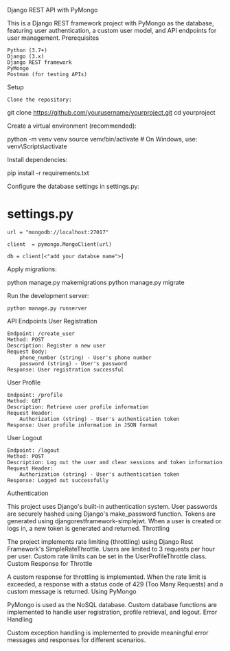 Django REST API with PyMongo

This is a Django REST framework project with PyMongo as the database, featuring user authentication, a custom user model, and API endpoints for user management.
Prerequisites

    Python (3.7+)
    Django (3.x)
    Django REST framework
    PyMongo
    Postman (for testing APIs)

Setup

    Clone the repository:


git clone https://github.com/yourusername/yourproject.git
cd yourproject

Create a virtual environment (recommended):


python -m venv venv
source venv/bin/activate  # On Windows, use: venv\Scripts\activate

Install dependencies:


pip install -r requirements.txt

Configure the database settings in settings.py:


# settings.py
    url = "mongodb://localhost:27017"

    client  = pymongo.MongoClient(url)

    db = client[<"add your databse name">]

Apply migrations:


python manage.py makemigrations
python manage.py migrate

Run the development server:


    python manage.py runserver

API Endpoints
User Registration

    Endpoint: /create_user
    Method: POST
    Description: Register a new user
    Request Body:
        phone_number (string) - User's phone number
        password (string) - User's password
    Response: User registration successful

User Profile

    Endpoint: /profile
    Method: GET
    Description: Retrieve user profile information
    Request Header:
        Authorization (string) - User's authentication token
    Response: User profile information in JSON format

User Logout

    Endpoint: /logout
    Method: POST
    Description: Log out the user and clear sessions and token information
    Request Header:
        Authorization (string) - User's authentication token
    Response: Logged out successfully

Authentication

This project uses Django's built-in authentication system. User passwords are securely hashed using Django's make_password function. Tokens are generated using djangorestframework-simplejwt. When a user is created or logs in, a new token is generated and returned.
Throttling

The project implements rate limiting (throttling) using Django Rest Framework's SimpleRateThrottle. Users are limited to 3 requests per hour per user. Custom rate limits can be set in the UserProfileThrottle class.
Custom Response for Throttle

A custom response for throttling is implemented. When the rate limit is exceeded, a response with a status code of 429 (Too Many Requests) and a custom message is returned.
Using PyMongo

PyMongo is used as the NoSQL database. Custom database functions are implemented to handle user registration, profile retrieval, and logout.
Error Handling

Custom exception handling is implemented to provide meaningful error messages and responses for different scenarios.
